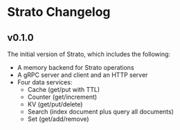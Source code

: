 # Strato Changelog

## v0.1.0

The initial version of Strato, which includes the following:

* A memory backend for Strato operations
* A gRPC server and client and an HTTP server
* Four data services:
  * Cache (get/put with TTL)
  * Counter (get/increment)
  * KV (get/put/delete)
  * Search (index document plus query all documents)
  * Set (get/add/remove)

